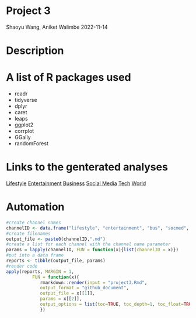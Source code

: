 Project 3
================
Shaoyu Wang, Aniket Walimbe
2022-11-14


# Description



# A list of R packages used

- readr
- tidyverse
- dplyr
- caret
- leaps
- ggplot2
- corrplot
- GGally
- randomForest

# Links to the genterated analyses

[Lifestyle]()
[Entertainment]()
[Business]()
[Social Media]()
[Tech]()
[World]()

# Automation

``` r
#create channel names
channelID <- data.frame("lifestyle", "entertainment", "bus", "socmed", "tech", "world")
#create filenames
output_file <- paste0(channelID,".md")
#create a list for each channel with the channel name parameter
params = lapply(channelID, FUN = function(x){list(channelID = x)})
#put into a data frame
reports <- tibble(output_file, params)
#render code
apply(reports, MARGIN = 1,
          FUN = function(x){
             rmarkdown::render(input = "project3.Rmd",
             output_format = "github_document",
             output_file = x[[1]],
             params = x[[2]],
             output_options = list(toc=TRUE, toc_depth=1, toc_float=TRUE))
             })
```
